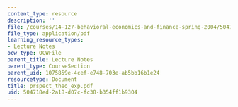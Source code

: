```yaml
---
content_type: resource
description: ''
file: /courses/14-127-behavioral-economics-and-finance-spring-2004/504718ed2a18d07cfc38b354ff1b9304_prspect_theo_exp.pdf
file_type: application/pdf
learning_resource_types:
- Lecture Notes
ocw_type: OCWFile
parent_title: Lecture Notes
parent_type: CourseSection
parent_uid: 1075859e-4cef-e748-703e-ab5bb16b1e24
resourcetype: Document
title: prspect_theo_exp.pdf
uid: 504718ed-2a18-d07c-fc38-b354ff1b9304
---
```

